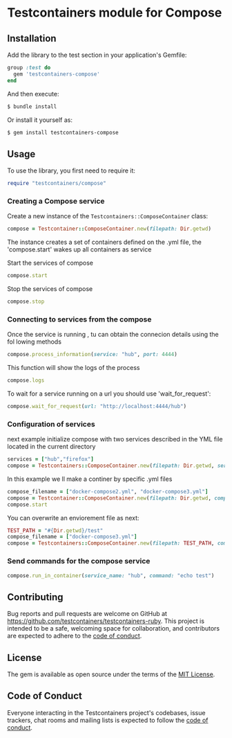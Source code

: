 # Testcontainers module for Compose

## Installation

Add the library to the test section in your application's Gemfile:

```ruby
group :test do
  gem 'testcontainers-compose'
end
```

And then execute:

```bash
$ bundle install
```

Or install it yourself as:

```bash
$ gem install testcontainers-compose
```

## Usage
To use the library, you first need to require it:

```ruby
require "testcontainers/compose"
```
### Creating a Compose service

Create a new instance of the `Testcontainers::ComposeContainer` class:
``` ruby
compose = Testcontainer::ComposeContainer.new(filepath: Dir.getwd)
```	
The instance creates a set of containers defined on the .yml file, the 'compose.start' wakes up all containers as service

Start the services of compose 

```ruby
compose.start
```


Stop the services of compose
```ruby
compose.stop
```
### Connecting to services from the compose

Once the service is running , tu can obtain the connecion details using the fol	lowing methods 

```ruby
compose.process_information(service: "hub", port: 4444)
```
This function will show the logs of the process

```ruby
compose.logs
```

To wait for a service running on a url you should use 'wait_for_request':

```ruby
compose.wait_for_request(url: "http://localhost:4444/hub")
```

### Configuration of services

next example initialize compose with two services described in the YML file located in the current directory

```ruby
services = ["hub","firefox"]
compose = Testcontainers::ComposeContainer.new(filepath: Dir.getwd, services: services)
```

In this example we ll make a  continer by specific .yml files

```ruby
compose_filename = ["docker-compose2.yml", "docker-compose3.yml"]
compose = Testcontainer::ComposeContainer.new(filepath: Dir.getwd, compose_filename: compose_filename)
compose.start


```
You can overwrite an enviorement file as next:

```ruby
TEST_PATH = "#{Dir.getwd}/test"
compose_filename = ["docker-compose3.yml"]
compose = Testcontainers::ComposeContainer.new(filepath: TEST_PATH, compose_filename: compose_filename, env_file: ".env.test")
```

### Send commands for the compose service 
```ruby
compose.run_in_container(service_name: "hub", command: "echo test")
```



###



## Contributing

Bug reports and pull requests are welcome on GitHub at https://github.com/testcontainers/testcontainers-ruby. This project is intended to be a safe, welcoming space for collaboration, and contributors are expected to adhere to the [code of conduct](https://github.com/testcontainers/testcontainers-ruby/blob/main/CODE_OF_CONDUCT.md).

## License

The gem is available as open source under the terms of the [MIT License](https://opensource.org/licenses/MIT).


## Code of Conduct


Everyone interacting in the Testcontainers project's codebases, issue trackers, chat rooms and mailing lists is expected to follow the [code of conduct](https://github.com/testcontainers/testcontainers-ruby/blob/main/CODE_OF_CONDUCT.md).

